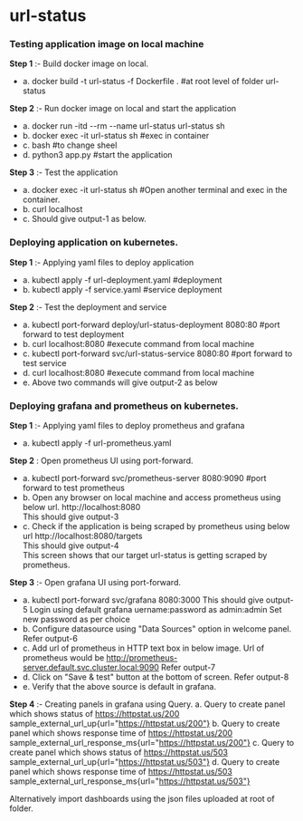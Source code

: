 # url-status

### Testing application image on local machine
**Step 1** :- Build docker image on local.
* a. docker build -t url-status -f Dockerfile . #at root level of folder url-status

**Step 2** :- Run docker image on local and start the application
* a. docker run -itd --rm --name url-status url-status sh
* b. docker exec -it url-status sh #exec in container
* c. bash #to change sheel
* d. python3 app.py #start the application

**Step 3** :- Test the application
* a. docker exec -it url-status sh #Open another terminal and exec in the container.
* b. curl localhost
* c. Should give output-1 as below.

### Deploying application on kubernetes.
**Step 1** :- Applying yaml files to deploy application
* a. kubectl apply -f url-deployment.yaml #deployment
* b. kubectl apply -f service.yaml #service deployment

**Step 2**  :- Test the deployment and service
* a. kubectl port-forward deploy/url-status-deployment 8080:80 #port forward to test deployment
* b. curl localhost:8080 #execute command from local machine
* c. kubectl port-forward svc/url-status-service 8080:80 #port forward to test service
* d. curl localhost:8080 #execute command from local machine
* e. Above two commands will give output-2 as below

### Deploying grafana and prometheus on kubernetes.
**Step 1**  :- Applying yaml files to deploy prometheus and grafana
* a. kubectl apply -f url-prometheus.yaml

**Step 2** : Open prometheus UI using port-forward.
* a. kubectl port-forward svc/prometheus-server 8080:9090 #port forward to test prometheus
* b. Open any browser on local machine and access prometheus using below url.
      http://localhost:8080  
      This should give output-3  
* c. Check if the application is being scraped by prometheus using below url
      http://localhost:8080/targets  
      This should give output-4  
      This screen shows that our target url-status is getting scraped by prometheus.  

**Step 3** :- Open grafana UI using port-forward.
* a. kubectl port-forward svc/grafana 8080:3000
      This should give output-5
      Login using default grafana uername:password as admin:admin
      Set new password as per choice
* b. Configure datasource using "Data Sources" option in welcome panel.
      Refer output-6
* c. Add url of prometheus in HTTP text box in below image. Url of prometheus would be
      http://prometheus-server.default.svc.cluster.local:9090
      Refer output-7
* d. Click on "Save & test" button at the bottom of screen.
      Refer output-8
* e. Verify that the above source is default in grafana.

**Step 4** :- Creating panels in grafana using Query.
a. Query to create panel which shows status of https://httpstat.us/200
   sample_external_url_up{url="https://httpstat.us/200"}
b. Query to create panel which shows response time of https://httpstat.us/200
   sample_external_url_response_ms{url="https://httpstat.us/200"}
c. Query to create panel which shows status of https://httpstat.us/503
   sample_external_url_up{url="https://httpstat.us/503"}
d. Query to create panel which shows response time of https://httpstat.us/503
   sample_external_url_response_ms{url="https://httpstat.us/503"}

Alternatively import dashboards using the json files uploaded at root of folder.
